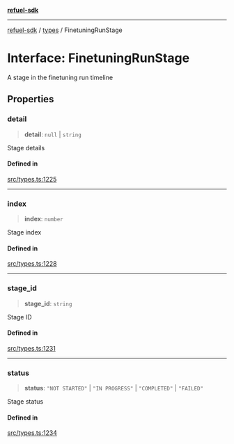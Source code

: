 [**refuel-sdk**](../../README.md)

***

[refuel-sdk](../../modules.md) / [types](../README.md) / FinetuningRunStage

# Interface: FinetuningRunStage

A stage in the finetuning run timeline

## Properties

### detail

> **detail**: `null` \| `string`

Stage details

#### Defined in

[src/types.ts:1225](https://github.com/refuel-ai/refuel-sdk/blob/992e715e614e75caa11e039ae8b03c5366ed7bea/src/types.ts#L1225)

***

### index

> **index**: `number`

Stage index

#### Defined in

[src/types.ts:1228](https://github.com/refuel-ai/refuel-sdk/blob/992e715e614e75caa11e039ae8b03c5366ed7bea/src/types.ts#L1228)

***

### stage\_id

> **stage\_id**: `string`

Stage ID

#### Defined in

[src/types.ts:1231](https://github.com/refuel-ai/refuel-sdk/blob/992e715e614e75caa11e039ae8b03c5366ed7bea/src/types.ts#L1231)

***

### status

> **status**: `"NOT STARTED"` \| `"IN PROGRESS"` \| `"COMPLETED"` \| `"FAILED"`

Stage status

#### Defined in

[src/types.ts:1234](https://github.com/refuel-ai/refuel-sdk/blob/992e715e614e75caa11e039ae8b03c5366ed7bea/src/types.ts#L1234)
